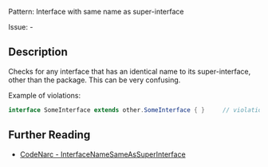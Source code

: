 Pattern: Interface with same name as super-interface

Issue: -

## Description

Checks for any interface that has an identical name to its super-interface, other than the package. This can be very confusing.

Example of violations:

``` groovy
interface SomeInterface extends other.SomeInterface { }     // violation
```

## Further Reading

* [CodeNarc - InterfaceNameSameAsSuperInterface](http://codenarc.sourceforge.net/codenarc-rules-naming.html#InterfaceNameSameAsSuperInterface)